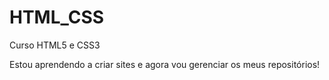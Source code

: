# HTML_CSS
 Curso HTML5 e CSS3

 Estou aprendendo a criar sites e agora vou gerenciar os meus repositórios!
